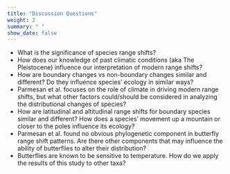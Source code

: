 ```yaml
---
title: "Discussion Questions"
weight: 2
summary: " "
show_date: false
---
```


* What is the significance of species range shifts? 
* How does our knowledge of past climatic conditions (aka The Pleistocene) influence our interpretation of modern range shifts?  
* How are boundary changes vs non-boundary changes similar and different?  Do they influence species’ ecology in similar ways?  
* Parmesan et al. focuses on the role of climate in driving modern range shifts, but what other factors could/should be considered in analyzing the distributional changes of species?  
* How are latitudinal and altitudinal range shifts for boundary species similar and different?  How does a species’ movement up a mountain or closer to the poles influence its ecology? 
* Parmesan et al. found no obvious phylogenetic component in butterfly range shift patterns.  Are there other components that may influence the ability of butterflies to alter their distribution? 
* Butterflies are known to be sensitive to temperature.  How do we apply the results of this study to other taxa? 
